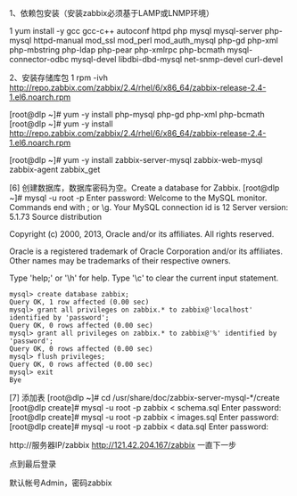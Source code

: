 1、依赖包安装（安装zabbix必须基于LAMP或LNMP环境）
 
1
yum install -y gcc gcc-c++ autoconf httpd php mysql mysql-server php-mysql httpd-manual mod_ssl mod_perl mod_auth_mysql php-gd php-xml php-mbstring php-ldap php-pear php-xmlrpc php-bcmath mysql-connector-odbc mysql-devel libdbi-dbd-mysql net-snmp-devel curl-devel
 
2、安装存储库包
1
rpm -ivh http://repo.zabbix.com/zabbix/2.4/rhel/6/x86_64/zabbix-release-2.4-1.el6.noarch.rpm
 

[root@dlp ~]# yum -y install php-mysql php-gd php-xml php-bcmath 
[root@dlp ~]# yum -y install http://repo.zabbix.com/zabbix/2.4/rhel/6/x86_64/zabbix-release-2.4-1.el6.noarch.rpm

[root@dlp ~]# yum -y install zabbix-server-mysql zabbix-web-mysql zabbix-agent zabbix_get


[6] 创建数据库，数据库密码为空。Create a database for Zabbix.
[root@dlp ~]# mysql -u root -p 
Enter password:
Welcome to the MySQL monitor.  Commands end with ; or \g.
Your MySQL connection id is 12
Server version: 5.1.73 Source distribution

Copyright (c) 2000, 2013, Oracle and/or its affiliates. All rights reserved.

Oracle is a registered trademark of Oracle Corporation and/or its
affiliates. Other names may be trademarks of their respective
owners.

Type 'help;' or '\h' for help. Type '\c' to clear the current input statement.

    mysql> create database zabbix; 
    Query OK, 1 row affected (0.00 sec)
    mysql> grant all privileges on zabbix.* to zabbix@'localhost' identified by 'password'; 
    Query OK, 0 rows affected (0.00 sec)
    mysql> grant all privileges on zabbix.* to zabbix@'%' identified by 'password'; 
    Query OK, 0 rows affected (0.00 sec)
    mysql> flush privileges; 
    Query OK, 0 rows affected (0.00 sec)
    mysql> exit 
    Bye

[7] 添加表
[root@dlp ~]# cd /usr/share/doc/zabbix-server-mysql-*/create 
[root@dlp create]# mysql -u root -p zabbix < schema.sql 
Enter password:
[root@dlp create]# mysql -u root -p zabbix < images.sql 
Enter password:
[root@dlp create]# mysql -u root -p zabbix < data.sql 
Enter password:


http://服务器IP/zabbix
http://121.42.204.167/zabbix
一直下一步

点到最后登录 

默认帐号Admin，密码zabbix




